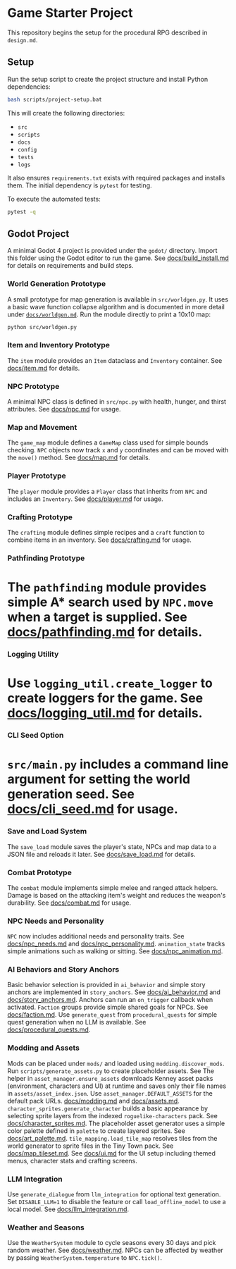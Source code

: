 # Game Starter Project

This repository begins the setup for the procedural RPG described in `design.md`.

## Setup

Run the setup script to create the project structure and install Python dependencies:

```bash
bash scripts/project-setup.bat
```

This will create the following directories:

- `src`
- `scripts`
- `docs`
- `config`
- `tests`
- `logs`

It also ensures `requirements.txt` exists with required packages and installs them. The initial dependency is `pytest` for testing.

To execute the automated tests:

```bash
pytest -q
```

## Godot Project

A minimal Godot 4 project is provided under the `godot/` directory. Import this
folder using the Godot editor to run the game. See
[docs/build_install.md](docs/build_install.md) for details on requirements and
build steps.

### World Generation Prototype

A small prototype for map generation is available in `src/worldgen.py`. It uses a basic wave function collapse algorithm and is documented in more detail under [`docs/worldgen.md`](docs/worldgen.md). Run the module directly to print a 10x10 map:

```bash
python src/worldgen.py
```


### Item and Inventory Prototype

The `item` module provides an `Item` dataclass and `Inventory` container. See [docs/item.md](docs/item.md) for details.


### NPC Prototype

A minimal NPC class is defined in `src/npc.py` with health, hunger, and thirst attributes. See [docs/npc.md](docs/npc.md) for usage.

### Map and Movement

The `game_map` module defines a `GameMap` class used for simple bounds checking.
`NPC` objects now track `x` and `y` coordinates and can be moved with the
`move()` method.
See [docs/map.md](docs/map.md) for details.

### Player Prototype

The `player` module provides a `Player` class that inherits from `NPC` and includes an `Inventory`. See [docs/player.md](docs/player.md) for usage.

### Crafting Prototype

The `crafting` module defines simple recipes and a `craft` function to combine items in an inventory. See [docs/crafting.md](docs/crafting.md) for usage.


### Pathfinding Prototype

The `pathfinding` module provides simple A* search used by `NPC.move` when a
target is supplied. See [docs/pathfinding.md](docs/pathfinding.md) for details.
=======
### Logging Utility

Use `logging_util.create_logger` to create loggers for the game. See [docs/logging_util.md](docs/logging_util.md) for details.
=======
### CLI Seed Option

`src/main.py` includes a command line argument for setting the world generation seed. See [docs/cli_seed.md](docs/cli_seed.md) for usage.
=======

### Save and Load System

The `save_load` module saves the player's state, NPCs and map data to a JSON file and reloads it later. See [docs/save_load.md](docs/save_load.md) for details.

### Combat Prototype

The `combat` module implements simple melee and ranged attack helpers. Damage
is based on the attacking item's weight and reduces the weapon's durability.
See [docs/combat.md](docs/combat.md) for usage.

### NPC Needs and Personality

`NPC` now includes additional needs and personality traits. See
[docs/npc_needs.md](docs/npc_needs.md) and
[docs/npc_personality.md](docs/npc_personality.md).
`animation_state` tracks simple animations such as walking or sitting.
See [docs/npc_animation.md](docs/npc_animation.md).

### AI Behaviors and Story Anchors

Basic behavior selection is provided in `ai_behavior` and simple story anchors
are implemented in `story_anchors`. See [docs/ai_behavior.md](docs/ai_behavior.md)
and [docs/story_anchors.md](docs/story_anchors.md).
Anchors can run an `on_trigger` callback when activated.
`Faction` groups provide simple shared goals for NPCs. See
[docs/faction.md](docs/faction.md).
Use `generate_quest` from `procedural_quests` for simple quest generation when
no LLM is available. See [docs/procedural_quests.md](docs/procedural_quests.md).

### Modding and Assets

Mods can be placed under `mods/` and loaded using `modding.discover_mods`. Run
`scripts/generate_assets.py` to create placeholder assets. See
The helper in `asset_manager.ensure_assets` downloads Kenney asset packs (environment, characters and UI) at runtime and saves only their file names in `assets/asset_index.json`. Use `asset_manager.DEFAULT_ASSETS` for the default pack URLs.
[docs/modding.md](docs/modding.md) and [docs/assets.md](docs/assets.md).
`character_sprites.generate_character` builds a basic appearance by selecting
sprite layers from the indexed `roguelike-characters` pack. See
[docs/character_sprites.md](docs/character_sprites.md).
The placeholder asset generator uses a simple color palette defined in
`palette` to create layered sprites. See [docs/art_palette.md](docs/art_palette.md).
`tile_mapping.load_tile_map` resolves tiles from the world generator to sprite files
in the Tiny Town pack. See [docs/map_tileset.md](docs/map_tileset.md).
See [docs/ui.md](docs/ui.md) for the UI setup including themed menus,
character stats and crafting screens.

### LLM Integration

Use `generate_dialogue` from `llm_integration` for optional text generation.
Set `DISABLE_LLM=1` to disable the feature or call `load_offline_model` to use a
local model. See [docs/llm_integration.md](docs/llm_integration.md).


### Weather and Seasons

Use the `WeatherSystem` module to cycle seasons every 30 days and pick random weather. See [docs/weather.md](docs/weather.md).
NPCs can be affected by weather by passing `WeatherSystem.temperature` to `NPC.tick()`.

